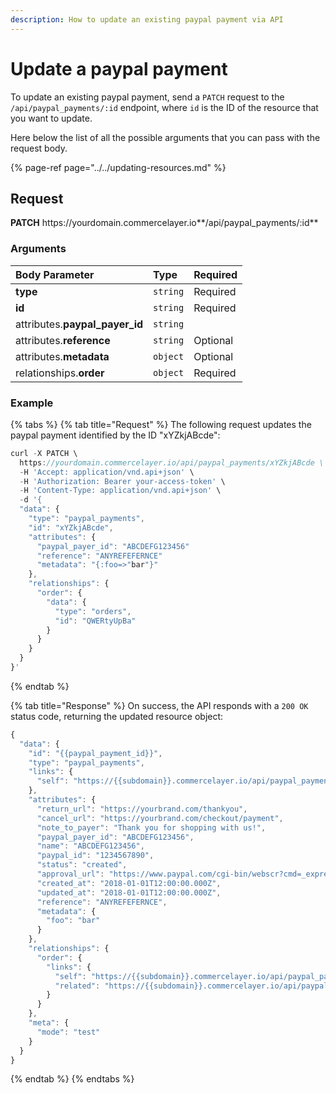 ```yaml
---
description: How to update an existing paypal payment via API
---
```


# Update a paypal payment

To update an existing paypal payment, send a `PATCH` request to the `/api/paypal_payments/:id` endpoint, where `id` is the ID of the resource that you want to update.

Here below the list of all the possible arguments that you can pass with the request body.

{% page-ref page="../../updating-resources.md" %}

## Request

**PATCH** https://<i></i>yourdomain.commercelayer.io**/api/paypal_payments/:id**

### Arguments

| Body Parameter | Type | Required |
| :--- | :--- | :--- |
| **type** | `string` | Required |
| **id** | `string` | Required |
| attributes.**paypal_payer_id** | `string` |  |
| attributes.**reference** | `string` | Optional |
| attributes.**metadata** | `object` | Optional |
| relationships.**order** | `object` | Required |

### Example

{% tabs %}
{% tab title="Request" %}
The following request updates the paypal payment identified by the ID "xYZkjABcde":

```javascript
curl -X PATCH \
  https://yourdomain.commercelayer.io/api/paypal_payments/xYZkjABcde \
  -H 'Accept: application/vnd.api+json' \
  -H 'Authorization: Bearer your-access-token' \
  -H 'Content-Type: application/vnd.api+json' \
  -d '{
  "data": {
    "type": "paypal_payments",
    "id": "xYZkjABcde",
    "attributes": {
      "paypal_payer_id": "ABCDEFG123456"
      "reference": "ANYREFEFERNCE"
      "metadata": "{:foo=>"bar"}"
    },
    "relationships": {
      "order": {
        "data": {
          "type": "orders",
          "id": "QWERtyUpBa"
        }
      }
    }
  }
}'
```
{% endtab %}

{% tab title="Response" %}
On success, the API responds with a `200 OK` status code, returning the updated resource object:

```javascript
{
  "data": {
    "id": "{{paypal_payment_id}}",
    "type": "paypal_payments",
    "links": {
      "self": "https://{{subdomain}}.commercelayer.io/api/paypal_payments/{{paypal_payment_id}}"
    },
    "attributes": {
      "return_url": "https://yourbrand.com/thankyou",
      "cancel_url": "https://yourbrand.com/checkout/payment",
      "note_to_payer": "Thank you for shopping with us!",
      "paypal_payer_id": "ABCDEFG123456",
      "name": "ABCDEFG123456",
      "paypal_id": "1234567890",
      "status": "created",
      "approval_url": "https://www.paypal.com/cgi-bin/webscr?cmd=_express-checkout&token=EC-1234567890ABCDEFG",
      "created_at": "2018-01-01T12:00:00.000Z",
      "updated_at": "2018-01-01T12:00:00.000Z",
      "reference": "ANYREFEFERNCE",
      "metadata": {
        "foo": "bar"
      }
    },
    "relationships": {
      "order": {
        "links": {
          "self": "https://{{subdomain}}.commercelayer.io/api/paypal_payments/{{paypal_payment_id}}/relationships/order",
          "related": "https://{{subdomain}}.commercelayer.io/api/paypal_payments/{{paypal_payment_id}}/order"
        }
      }
    },
    "meta": {
      "mode": "test"
    }
  }
}
```
{% endtab %}
{% endtabs %}
